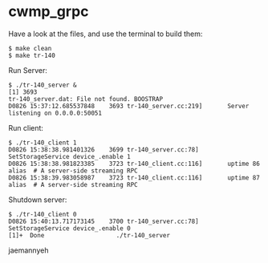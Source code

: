 # cwmp_grpc

Have a look at the files, and use the terminal to build them:

    $ make clean
    $ make tr-140

Run Server:

    $ ./tr-140_server &
    [1] 3693
    tr-140_server.dat: File not found. BOOSTRAP
    D0826 15:37:12.685537848    3693 tr-140_server.cc:219]       Server listening on 0.0.0.0:50051

Run client:

    $ ./tr-140_client 1
    D0826 15:38:38.981401326    3699 tr-140_server.cc:78]        SetStorageService device_.enable 1 
    D0826 15:38:38.981823385    3723 tr-140_client.cc:116]       uptime 86 alias  # A server-side streaming RPC
    D0826 15:38:39.983058987    3723 tr-140_client.cc:116]       uptime 87 alias  # A server-side streaming RPC

Shutdown server:

    $ ./tr-140_client 0
    D0826 15:40:13.717173145    3700 tr-140_server.cc:78]        SetStorageService device_.enable 0 
    [1]+  Done                    ./tr-140_server
 
jaemannyeh
